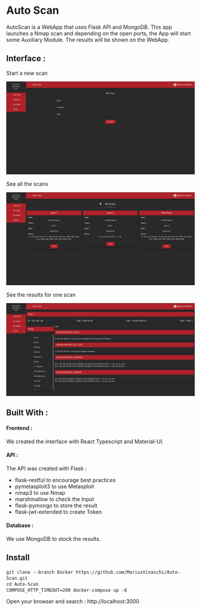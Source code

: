 # Auto Scan 

AutoScan is a WebApp that uses Flask API and MongoDB. This app launches a Nmap scan and depending on the open ports, the App will start some Auxiliary Module. The results will be shown on the WebApp.

## Interface :  

Start a new scan

![](images/StartScan.png)

See all the scans

![](images/Scans.png)

See the results for one scan

![](images/Result.png)

## Built With :

#### Frontend : 
We created the interface with React Typescript and Material-UI. 
#### API :
The API was created with Flask : 
* flask-restful to encourage best practices
* pymetasploit3 to use Metasploit
* nmap3 to use Nmap 
* marshmallow to check the Input
* flask-pymongo to store the result 
* flask-jwt-extended to create Token
#### Database :
We use MongoDB to stock the results. 

## Install 

```
git clone --branch Docker https://github.com/MariusVinaschi/Auto-Scan.git
cd Auto-Scan 
COMPOSE_HTTP_TIMEOUT=200 docker-compose up -d                                                                   
```

Open your browser and search : http://localhost:3000
